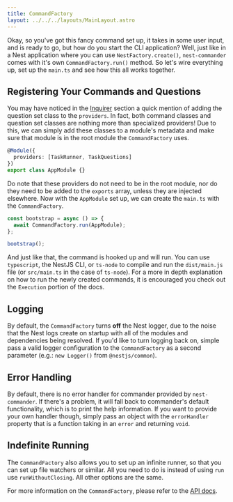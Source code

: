 ```yaml
---
title: CommandFactory
layout: ../../../layouts/MainLayout.astro
---
```


Okay, so you've got this fancy command set up, it takes in some user input, and is ready to go, but
how do you start the CLI application? Well, just like in a Nest application where you can use
`NestFactory.create()`, `nest-commander` comes with it's own `CommandFactory.run()` method. So let's
wire everything up, set up the `main.ts` and see how this all works together.

## Registering Your Commands and Questions

You may have noticed in the [Inquirer](./inquirer) section a quick mention of adding the question
set class to the `providers`. In fact, both command classes and question set classes are nothing
more than specialized providers! Due to this, we can simply add these classes to a module's metadata
and make sure that module is in the root module the `CommandFactory` uses.

```typescript title="src/app.module.ts"
@Module({
  providers: [TaskRunner, TaskQuestions]
})
export class AppModule {}
```

Do note that these providers do not need to be in the root module, nor do they need to be added to
the `exports` array, unless they are injected elsewhere. Now with the `AppModule` set up, we can
create the `main.ts` with the `CommandFactory`.

```typescript title="src/main.ts"
const bootstrap = async () => {
  await CommandFactory.run(AppModule);
};

bootstrap();
```

And just like that, the command is hooked up and will run. You can use `typescript`, the NestJS CLI,
or `ts-node` to compile and run the `dist/main.js` file (or `src/main.ts` in the case of `ts-node`).
For a more in depth explanation on how to run the newly created commands, it is encouraged you check
out the `Execution` portion of the docs.

## Logging

By default, the `CommandFactory` turns **off** the Nest logger, due to the noise that the Nest logs
create on startup with all of the modules and dependencies being resolved. If you'd like to turn
logging back on, simple pass a valid logger configuration to the `CommandFactory` as a second
parameter (e.g.: `new Logger()` from `@nestjs/common`).

## Error Handling

By default, there is no error handler for commander provided by `nest-commander`. If there's a
problem, it will fall back to commander's default functionality, which is to print the help
information. If you want to provide your own handler though, simply pass an object with the
`errorHandler` property that is a function taking in an `error` and returning `void`.

## Indefinite Running

The `CommandFactory` also allows you to set up an infinite runner, so that you can set up file
watchers or similar. All you need to do is instead of using `run` use `runWithoutClosing`. All other
options are the same.

For more information on the `CommandFactory`, please refer to the [API docs](../api#commandfactory).
